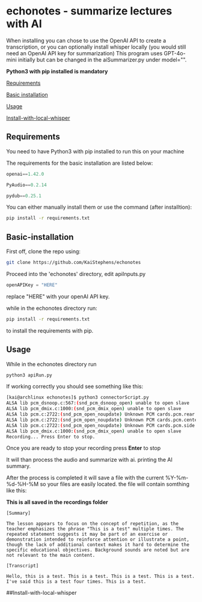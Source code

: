 # echonotes - summarize lectures with AI

When installing you can chose to use the OpenAI API to create a transcription, or you can optionally install whisper locally (you would still need an OpenAI API key for summarization) This program uses GPT-4o-mini initially but can be changed in the aiSummarizer.py under model="". 

__Python3 with pip installed is mandatory__

[Requirements](#Requirements)

[Basic installation](#Basic-installation)

[Usage](#Usage)

[Install-with-local-whisper](#Install-with-local-whisper)


## Requirements

You need to have Python3 with pip installed to run this on your machine

The requirements for the basic installation are listed below:

```python
openai==1.42.0

PyAudio==0.2.14

pydub==0.25.1
```

You can either manually install them or use the command (after installtion):

```bash
pip install -r requirements.txt
```

## Basic-installation

First off, clone the repo using: 

```bash
git clone https://github.com/KaiStephens/echonotes
```
Proceed into the 'echonotes' directory, edit apiInputs.py

```python
openAPIKey = "HERE"
```

replace "HERE" with your openAI API key. 

while in the echonotes directory run:

```bash
pip install -r requirements.txt
```
to install the requirements with pip.



## Usage

While in the echonotes directory run

```bash
python3 apiRun.py
```

If working correctly you should see something like this:

```bash
[kai@archlinux echonotes]$ python3 connectorScript.py
ALSA lib pcm_dsnoop.c:567:(snd_pcm_dsnoop_open) unable to open slave
ALSA lib pcm_dmix.c:1000:(snd_pcm_dmix_open) unable to open slave
ALSA lib pcm.c:2722:(snd_pcm_open_noupdate) Unknown PCM cards.pcm.rear
ALSA lib pcm.c:2722:(snd_pcm_open_noupdate) Unknown PCM cards.pcm.center_lfe
ALSA lib pcm.c:2722:(snd_pcm_open_noupdate) Unknown PCM cards.pcm.side
ALSA lib pcm_dmix.c:1000:(snd_pcm_dmix_open) unable to open slave
Recording... Press Enter to stop.
```

Once you are ready to stop your recording press **Enter** to stop

It will than process the audio and summarize with ai. printing the AI summary.

After the process is completed it will save a file with the current %Y-%m-%d-%H-%M so your files are easily located. the file will contain somthing like this: 

**This is all saved in the recordings folder**

```
[Summary]

The lesson appears to focus on the concept of repetition, as the teacher emphasizes the phrase "This is a test" multiple times. The repeated statement suggests it may be part of an exercise or demonstration intended to reinforce attention or illustrate a point, though the lack of additional context makes it hard to determine the specific educational objectives. Background sounds are noted but are not relevant to the main content.

[Transcript]

Hello, this is a test. This is a test. This is a test. This is a test. I've said this is a test four times. This is a test.
```

##Install-with-local-whisper

